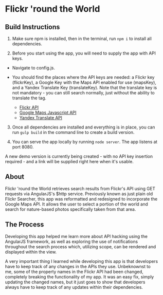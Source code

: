 # Flickr 'round the World

## Build Instructions

1. Make sure npm is installed, then in the terminal, run `npm i` to install all dependencies.

2. Before you start using the app, you will need to supply the app with API keys.

  * Navigate to config.js.

  * You should find the places where the API keys are needed: a Flickr key (flickrKey), a Google Key with the Maps API enabled for use (mapsKey), and a Yandex Translate Key (translateKey). Note that the translate key is not mandatory - you can still search normally, just without the ability to translate the tag.

  	* [Flickr API](https://www.flickr.com/services/api/)
  	* [Google Maps Javascript API](https://developers.google.com/maps/documentation/javascript/)
  	* [Yandex Translate API](https://tech.yandex.com/translate/)

3. Once all dependencies are installed and everything is in place, you can run `gulp build` in the command line to create a build version.

4. You can serve the app locally by running `node server`. The app listens at port 8080.

A new demo version is currently being created - with no API key insertion required - and a link will be supplied right here when it's usable.

## About

Flickr 'round the World retrieves search results from Flickr's API using GET requests via AngularJS's $http service. Previously known as just plain old Flickr Searcher, this app was reformatted and redesigned to incorporate the Google Maps API. It allows the user to select a portion of the world and search for nature-based photos specifically taken from that area.

## The Process

Developing this app helped me learn more about API hacking using the AngularJS framework, as well as exploring the use of notifications throughout the search process which, utilizing scope, can be rendered and displayed within the view.

A very important thing I learned while developing this app is that developers have to keep track of any changes in the APIs they use. Unbeknownst to me, some of the property names in the Flickr API had been changed, completely breaking the functionality of my app. It was an easy fix, simply updating the changed names, but it just goes to show that developers always have to keep track of any updates within their dependencies.

